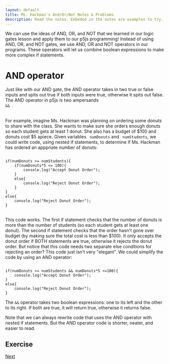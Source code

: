 ```yaml
---
layout: default
title: Ms. Hackman's And/Or/Not Notes & Problems
description: Read the notes. Embeded in the notes are examples to try. <br>  After you've completed this, return to google classroom to do this week's quiz and assignment.
---
```

<!-- Function for hiding code!  -->
<script>
    function myFunction(name) {
      var x = document.getElementById(name);
      if (x.style.display === "none") {
        x.style.display = "block";
      } else {
        x.style.display = "none";
      }
    }    
</script>
<style>
.ui-sortable {
    width: 1000px;
}    
</style>
    
<!-- End of scripting functions! -->
    
We can use the ideas of AND, OR, and NOT that we learned in our logic gates lesson and apply them to our p5js programming! Instead of using AND, OR, and NOT gates, we use AND, OR and NOT operators in our programs. These operators will let us combine boolean expressions to make more complex if statements. 

# AND operator
Just like with our AND gate,  the AND operator  takes in two true or false inputs and spits out true if both inputs were true, otherwise it spits out false. The AND operator in p5js is two ampersands <code> && </code>. <br><br>

For example, imagine Ms. Hackman was planning on ordering some donuts to share with the class. She wants to make sure she orders enough donuts so each student gets at least 1 donut. She also has a budget of $100 and donuts cost $5 apiece. Given variables <code> numDonuts</code> and <code> numStudents</code>, we could write code, using nested if statements, to determine if Ms. Hackman has ordered an apppriate number of donuts:
<pre>
<code>
if(numDonuts >= numStudents){
    if(numDonuts*5 <= 100){
        console.log("Accept Donut Order");
    }
    else{
        console.log("Reject Donut Order");
    }
}
else{
    console.log("Reject Donut Order");
}
</code>
</pre>

This code works. The first if statement checks that the number of donuts is more than the number of students (so each student gets at least one donut). The second if statement checks that the order hasn't gone over budget (by making sure the total cost is less than $100). It only accepts the donut order if BOTH statements are true, otherwise it rejects the donut order. But notice that this code needs two separate else conditions for rejecting an order? This code just isn't very "elegant". We could simplify the code by using an AND operator:

<pre><code>
if(numDonuts >= numStudents && numDonuts*5 <=100){
    console.log("Accept Donut Order");
}
else{
    console.log("Reject Donut Order");
}
</code></pre>

The <code>&&</code> operator takes two boolean expressions: one to its left and the other to its right. If both are true, it will return true, otherwise it returns false. <br>

Note that we can always rewrite code that uses the AND operator with nested if statements. But the AND operator code is shorter, neater, and easier to read. 

## Exercise






[Next](./parsons/or.html)
